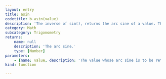 ```yaml
---
layout: entry
title: asin
codetitle: b.asin(value)
description: 'The inverse of sin(), returns the arc sine of a value. This function expects the values in the range of -1 to 1 and values are returned in the range 0 to PI (3.1415927).'
category: Math
subcategory: Trigonometry
returns:
    name: null
    description: 'The arc sine.'
    type: [Number]
parameters:
    - {name: value, description: 'The value whose arc sine is to be returned.', optional: false, type: [Number]}
kind: function

---
```

